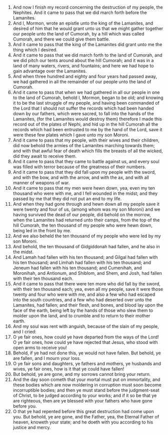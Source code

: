 1. And now I finish my record concerning the destruction of my people, the Nephites. And it came to pass that we did march forth before the Lamanites.
2. And I, Mormon, wrote an epistle unto the king of the Lamanites, and desired of him that he would grant unto us that we might gather together our people unto the land of Cumorah, by a hill which was called Cumorah, and there we could give them battle.
3. And it came to pass that the king of the Lamanites did grant unto me the thing which I desired.
4. And it came to pass that we did march forth to the land of Cumorah, and we did pitch our tents around about the hill Cumorah; and it was in a land of many waters, rivers, and fountains; and here we had hope to gain advantage over the Lamanites.
5. And when three hundred and eighty and four years had passed away, we had gathered in all the remainder of our people unto the land of Cumorah.
6. And it came to pass that when we had gathered in all our people in one to the land of Cumorah, behold I, Mormon, began to be old; and knowing it to be the last struggle of my people, and having been commanded of the Lord that I should not suffer the records which had been handed down by our fathers, which were sacred, to fall into the hands of the Lamanites, (for the Lamanites would destroy them) therefore I made this record out of the plates of Nephi, and hid up in the hill Cumorah all the records which had been entrusted to me by the hand of the Lord, save it were these few plates which I gave unto my son Moroni.
7. And it came to pass that my people, with their wives and their children, did now behold the armies of the Lamanites marching towards them; and with that awful fear of death which fills the breasts of all the wicked, did they await to receive them.
8. And it came to pass that they came to battle against us, and every soul was filled with terror because of the greatness of their numbers.
9. And it came to pass that they did fall upon my people with the sword, and with the bow, and with the arrow, and with the ax, and with all manner of weapons of war.
10. And it came to pass that my men were hewn down, yea, even my ten thousand who were with me, and I fell wounded in the midst; and they passed by me that they did not put an end to my life.
11. And when they had gone through and hewn down all my people save it were twenty and four of us, (among whom was my son Moroni) and we having survived the dead of our people, did behold on the morrow, when the Lamanites had returned unto their camps, from the top of the hill Cumorah, the ten thousand of my people who were hewn down, being led in the front by me.
12. And we also beheld the ten thousand of my people who were led by my son Moroni.
13. And behold, the ten thousand of Gidgiddonah had fallen, and he also in the midst.
14. And Lamah had fallen with his ten thousand; and Gilgal had fallen with his ten thousand; and Limhah had fallen with his ten thousand; and Jeneum had fallen with his ten thousand; and Cumenihah, and Moronihah, and Antionum, and Shiblom, and Shem, and Josh, had fallen with their ten thousand each.
15. And it came to pass that there were ten more who did fall by the sword, with their ten thousand each; yea, even all my people, save it were those twenty and four who were with me, and also a few who had escaped into the south countries, and a few who had deserted over unto the Lamanites, had fallen; and their flesh, and bones, and blood lay upon the face of the earth, being left by the hands of those who slew them to molder upon the land, and to crumble and to return to their mother earth.
16. And my soul was rent with anguish, because of the slain of my people, and I cried:
17. O ye fair ones, how could ye have departed from the ways of the Lord! O ye fair ones, how could ye have rejected that Jesus, who stood with open arms to receive you!
18. Behold, if ye had not done this, ye would not have fallen. But behold, ye are fallen, and I mourn your loss.
19. O ye fair sons and daughters, ye fathers and mothers, ye husbands and wives, ye fair ones, how is it that ye could have fallen!
20. But behold, ye are gone, and my sorrows cannot bring your return.
21. And the day soon cometh that your mortal must put on immortality, and these bodies which are now moldering in corruption must soon become incorruptible bodies; and then ye must stand before the judgment-seat of Christ, to be judged according to your works; and if it so be that ye are righteous, then are ye blessed with your fathers who have gone before you.
22. O that ye had repented before this great destruction had come upon you. But behold, ye are gone, and the Father, yea, the Eternal Father of heaven, knoweth your state; and he doeth with you according to his justice and mercy.
